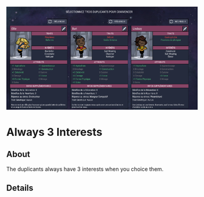 ![image](screen.png)

# Always 3 Interests

## About
The duplicants always have 3 interests when you choice them.

## Details
